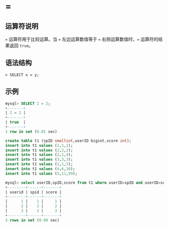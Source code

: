 # **=**

## **运算符说明**

`=` 运算符用于比较运算。当 `=` 左边运算数值等于 `=` 右侧运算数值时，`=` 运算符的结果返回 `true`。

## **语法结构**

```
> SELECT x = y;
```

## **示例**

```sql
mysql> SELECT 2 = 2;
+-------+
| 2 = 2 |
+-------+
| true  |
+-------+
1 row in set (0.01 sec)
```

```sql
create table t1 (spID smallint,userID bigint,score int);
insert into t1 values (1,1,1);
insert into t1 values (2,2,2);
insert into t1 values (2,1,4);
insert into t1 values (3,3,3);
insert into t1 values (1,1,5);
insert into t1 values (4,6,10);
insert into t1 values (5,11,99);

mysql> select userID,spID,score from t1 where userID=spID and userID=score;
+--------+------+-------+
| userid | spid | score |
+--------+------+-------+
|      1 |    1 |     1 |
|      2 |    2 |     2 |
|      3 |    3 |     3 |
+--------+------+-------+
3 rows in set (0.00 sec)
```
